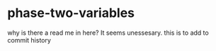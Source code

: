 # phase-two-variables 
why is there a read me in here? It seems unessesary.
this is to add to commit history
